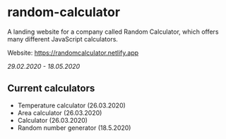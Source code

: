 # random-calculator

A landing website for a company called Random Calculator, which offers many different JavaScript calculators.

Website: <https://randomcalculator.netlify.app>

*29.02.2020 - 18.05.2020*

## Current calculators
- Temperature calculator (26.03.2020)
- Area calculator (26.03.2020)
- Calculator (26.03.2020)
- Random number generator (18.5.2020)
